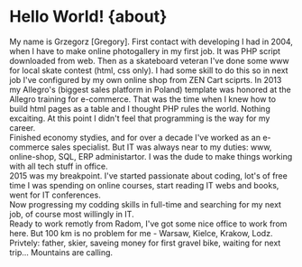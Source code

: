 # Hello World! {about}
My name is Grzegorz [Gregory]. First contact with developing I had in 2004, when I have to make online photogallery in my first job. It was PHP script downloaded from web. Then as a skateboard veteran I've done some www for local skate contest (html, css only). I had some skill to do this so in next job I've configured by my own online shop from ZEN Cart sciprts. In 2013 my Allegro's (biggest sales platform in Poland) template was honored at the Allegro training for e-commerce. That was the time when I knew how to build html pages as a table and I thought PHP rules the world. Nothing excaiting. At this point I didn't feel that programming is the way for my career.  
Finished economy stydies, and for over a decade I've worked as an e-commerce sales specialist. But IT was always near to my duties: www, online-shop, SQL, ERP administartor. I was the dude to make things working with all tech stuff in office.  
2015 was my breakpoint. I've started passionate about coding, lot's of free time I was spending on online courses, start reading IT webs and books, went for IT conferences.  
Now progressing my codding skills in full-time and searching for my next job, of course most willingly in IT.  
Ready to work remotly from Radom, I've got some nice office to work from here. But 100 km is no problem for me - Warsaw, Kielce, Krakow, Lodz.  
Privtely: father, skier, saveing money for first gravel bike, waiting for next trip... Mountains are calling.  
